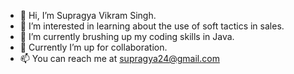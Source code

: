 - 👋 Hi, I’m Supragya Vikram Singh.
- 👀 I’m interested in learning about the use of soft tactics in sales.
- 🌱 I’m currently brushing up my coding skills in Java.
- 💞️ Currently I’m up for collaboration.
- 📫 You can reach me at supragya24@gmail.com

<!---
SupragyaVS/SupragyaVS is a ✨ special ✨ repository because its `README.md` (this file) appears on your GitHub profile.
You can click the Preview link to take a look at your changes.
--->

